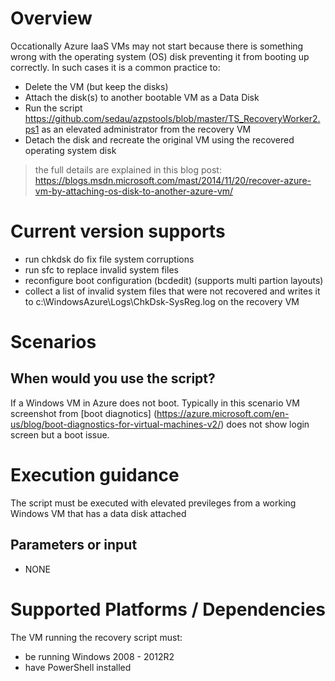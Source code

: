 # Overview
Occationally Azure IaaS VMs may not start because there is something wrong with the operating system (OS) disk preventing it from booting up correctly.
In such cases it is a common practice to:

- Delete the VM (but keep the disks)
- Attach the disk(s) to another bootable VM as a Data Disk
- Run the script https://github.com/sedau/azpstools/blob/master/TS_RecoveryWorker2.ps1 as an elevated administrator from the recovery VM
- Detach the disk and recreate the original VM using the recovered operating system disk

> the full details are explained in this blog post:
> https://blogs.msdn.microsoft.com/mast/2014/11/20/recover-azure-vm-by-attaching-os-disk-to-another-azure-vm/

# Current version supports
- run chkdsk do fix file system corruptions
- run sfc to replace invalid system files
- reconfigure boot configuration (bcdedit) (supports multi partion layouts)
- collect a list of invalid system files that were not recovered and writes it to c:\WindowsAzure\Logs\ChkDsk-SysReg.log on the recovery VM

# Scenarios

##  When would you use the script?
If a Windows VM in Azure does not boot. Typically in this scenario VM screenshot from [boot diagnotics] (https://azure.microsoft.com/en-us/blog/boot-diagnostics-for-virtual-machines-v2/) does not show login screen but a boot issue.

# Execution guidance
The script must be executed with elevated previleges from a working Windows VM that has a data disk attached  

## Parameters or input
- NONE

# Supported Platforms / Dependencies
The VM running the recovery script must:
- be running Windows 2008 - 2012R2
- have PowerShell installed


